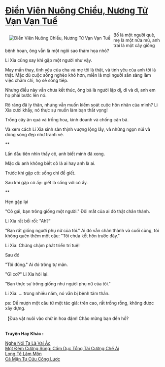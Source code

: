 <a href="https://truyentiki.com/dien-vien-nuong-chieu-nuong-tu-van-van-tue.30442/" title="Điền Viên Nuông Chiều, Nương Tử Vạn Vạn Tuế"><h1>Điền Viên Nuông Chiều, Nương Tử Vạn Vạn Tuế</h1></a><div style="display:table"><img align="right" style="float: left; padding: 10px;" src="https://truyentiki.com/a/img/str/src/30442.jpg" alt="Điền Viên Nuông Chiều, Nương Tử Vạn Vạn Tuế">Bố là một người què, mẹ là một nửa mù, anh trai là một cây giống bệnh hoạn, ông vẫn là một ngôi sao thảm họa nhỏ? <p></p> Li Xia cũng say khi gặp một người như vậy. <p></p> May mắn thay, tình yêu của cha và mẹ tôi là thật, và tình yêu của anh tôi là thật. Mặc dù cuộc sống nghèo khó hơn, miễn là mọi người sẵn sàng làm việc chăm chỉ, họ sẽ sống tiếp. <p></p> Nhưng điều này vẫn chưa kết thúc, ông bà là người lập dị, dì và dì, anh em họ phải bước lên nó. <p></p> Rõ ràng đã ly thân, nhưng vẫn muốn kiểm soát cuộc hôn nhân của mình? Li Xia cười khẩy, nó thực sự muốn làm bạn thất vọng! <p></p> Trồng cây ăn quả và trồng hoa, kinh doanh và chống cặn bã. <p></p> Và xem cách Li Xia sinh sản thịnh vượng lộng lẫy, và những ngọn núi và dòng sông đẹp như tranh vẽ. <p></p> ** <p></p> Lần đầu tiên nhìn thấy cô, anh biết mình đã xong. <p></p> Mặc dù anh không biết cô là ai hay anh là ai. <p></p> Trước khi gặp cô: sống chỉ để giết. <p></p> Sau khi gặp cô ấy: giết là sống với cô ấy. <p></p> ** <p></p> Hẹn gặp lại <p></p> "Cô gái, bạn trông giống một người." Đôi mắt của ai đó thật chân thành. <p></p> Li Xia rất bối rối: "Ah?" <p></p> "Bạn rất giống người phụ nữ của tôi." Ai đó vẫn chân thành và cuối cùng, tôi không quên thêm một câu: "Tôi chưa kết hôn trước đây." <p></p> Li Xia: Chứng chậm phát triển trí tuệ! <p></p> Sau đó <p></p> "Tôi đúng." Ai đó trông tự mãn. <p></p> "Gì cơ?" Li Xia hỏi lại. <p></p> "Bạn thực sự trông giống như người phụ nữ của tôi." <p></p> Li Xia: ... trong nhiều năm, nó vẫn bị bệnh tâm thần. <p></p> ps: Để mượn một câu từ một tác giả: trên cao, rất trống rỗng, không được xây dựng. <p></p> 【Đưa vật nuôi vào chữ in hoa đậm! Chào mừng bạn đến hố?</div><p><br><b>Truyện Hay Khác :</b></p><a href="https://truyentiki.com/nghe-noi-ta-la-vai-ac.30441/" alt="Nghe Nói Ta Là Vai Ác">Nghe Nói Ta Là Vai Ác</a><br/><a href="https://github.com/nownovels/top500/tree/master/truyenhay/33482/" alt="Một Đêm Cường Sủng: Cấm Dục Tổng Tài Cưỡng Chế Ái">Một Đêm Cường Sủng: Cấm Dục Tổng Tài Cưỡng Chế Ái</a><br/><a href="https://truyencv2020.blogspot.com/2020/06/long-te-lam-mon.html" alt="Long Tế Lâm Môn">Long Tế Lâm Môn</a><br/><a href="https://truyencv2020.blogspot.com/2020/06/ca-man-tu-cuu-cong-luoc.html" alt="Cá Mặn Tự Cứu Công Lược">Cá Mặn Tự Cứu Công Lược</a><br/>